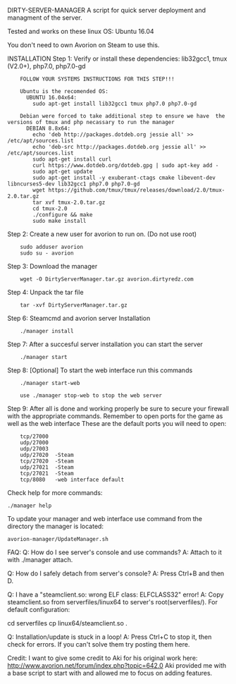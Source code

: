 DIRTY-SERVER-MANAGER
A script for quick server deployment and managment of the server.

Tested and works on these linux OS:
Ubuntu 16.04


You don't need to own Avorion on Steam to use this.

INSTALLATION
Step 1: Verify or install these dependencies:
        lib32gcc1, tmux (V2.0+), php7.0, php7.0-gd

        FOLLOW YOUR SYSTEMS INSTRUCTIONS FOR THIS STEP!!!

        Ubuntu is the recomended OS:
          UBUNTU 16.04x64:
            sudo apt-get install lib32gcc1 tmux php7.0 php7.0-gd

        Debian were forced to take additional step to ensure we have  the versions of tmux and php necassary to run the manager
          DEBIAN 8.8x64:
            echo 'deb http://packages.dotdeb.org jessie all' >> /etc/apt/sources.list
            echo 'deb-src http://packages.dotdeb.org jessie all' >> /etc/apt/sources.list
            sudo apt-get install curl
            curl https://www.dotdeb.org/dotdeb.gpg | sudo apt-key add -
            sudo apt-get update
            sudo apt-get install -y exuberant-ctags cmake libevent-dev libncurses5-dev lib32gcc1 php7.0 php7.0-gd
            wget https://github.com/tmux/tmux/releases/download/2.0/tmux-2.0.tar.gz
            tar xvf tmux-2.0.tar.gz
            cd tmux-2.0
            ./configure && make
            sudo make install

Step 2: Create a new user for avorion to run on. (Do not use root)

        sudo adduser avorion
        sudo su - avorion

Step 3: Download the manager

        wget -O DirtyServerManager.tar.gz avorion.dirtyredz.com

Step 4: Unpack the tar file

        tar -xvf DirtyServerManager.tar.gz

Step 6: Steamcmd and avorion server Installation

        ./manager install

Step 7: After a succesful server installation you can start the server

        ./manager start

Step 8: [Optional] To start the web interface run this commands

        ./manager start-web

        use ./manager stop-web to stop the web server

Step 9: After all is done and working properly be sure to secure your firewall with the appropriate commands. Remember to open ports for the game as well as the web interface
        These are the default ports you will need to open:

        tcp/27000
        udp/27000
        udp/27003
        udp/27020  -Steam
        tcp/27020  -Steam
        udp/27021  -Steam
        tcp/27021  -Steam
        tcp/8080   -web interface default

Check help for more commands:

    ./manager help

To update your manager and web interface use command from the directory the manager is located:

    avorion-manager/UpdateManager.sh



FAQ:
Q: How do I see server's console and use commands?
A: Attach to it with ./manager attach.

Q: How do I safely detach from server's console?
A: Press Ctrl+B and then D.

Q: I have a "steamclient.so: wrong ELF class: ELFCLASS32" error!
A: Copy steamclient.so from serverfiles/linux64 to server's root(serverfiles/). For default configuration:

cd serverfiles
cp linux64/steamclient.so .

Q: Installation/update is stuck in a loop!
A: Press Ctrl+C to stop it, then check for errors. If you can't solve them try posting them here.


Credit:
I want to give some credit to Aki
for his original work here: http://www.avorion.net/forum/index.php?topic=642.0
Aki provided me with a base script to start with and allowed me to focus on adding features.
